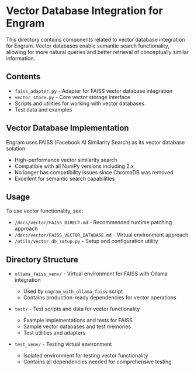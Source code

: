 # Vector Database Integration for Engram

This directory contains components related to vector database integration for Engram. Vector databases enable semantic search functionality, allowing for more natural queries and better retrieval of conceptually similar information.

## Contents

- `faiss_adapter.py` - Adapter for FAISS vector database integration
- `vector_store.py` - Core vector storage interface
- Scripts and utilities for working with vector databases
- Test data and examples

## Vector Database Implementation

Engram uses FAISS (Facebook AI Similarity Search) as its vector database solution:

- High-performance vector similarity search
- Compatible with all NumPy versions including 2.x
- No longer has compatibility issues since ChromaDB was removed
- Excellent for semantic search capabilities

## Usage

To use vector functionality, see:

- `/docs/vector/FAISS_DIRECT.md` - Recommended runtime patching approach
- `/docs/vector/FAISS_VECTOR_DATABASE.md` - Virtual environment approach
- `/utils/vector_db_setup.py` - Setup and configuration utility

## Directory Structure

- `ollama_faiss_venv/` - Virtual environment for FAISS with Ollama integration
  - Used by `engram_with_ollama_faiss` script
  - Contains production-ready dependencies for vector operations

- `test/` - Test scripts and data for vector functionality
  - Example implementations and tests for FAISS
  - Sample vector databases and test memories
  - Test utilities and adapters

- `test_venv/` - Testing virtual environment
  - Isolated environment for testing vector functionality
  - Contains all dependencies needed for comprehensive testing
